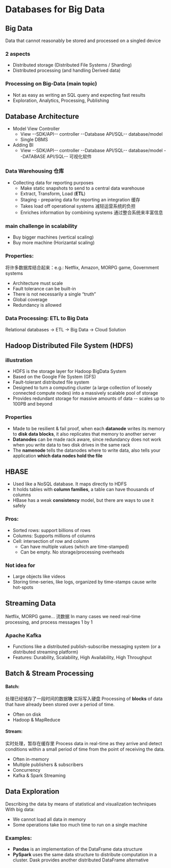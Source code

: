 # Databases for Big Data

## Big Data
Data that cannot reasonably be stored and processed on a singled device
### 2 aspects
- Distributed storage (Distributed File Systems / Sharding)
- Distributed processing (and handling Derived data)
### Processing on Big-Data (main topic)
- Not as easy as writing an SQL query and expecting fast results
- Exploration, Analytics, Processing, Publishing

## Database Architecture
+ Model View Controller
  + View --SDK/API-- controller --Database API/SQL-- database/model
  + Single DBMS
+ Adding BI
  + View --SDK/API-- controller --Database API/SQL-- database/model --DATABASE API/SQL-- 可视化软件

### Data Warehousing 仓库
+ Collecting data for reporting purposes    
  + Make static snapshots to send to a central data warehouse
  + Extract, Transform, Load (**ETL**)
  + Staging - preparing data for reporting an integration 缓存
  + Takes load off operational systems 减轻运营系统的负担
  + Enriches information by combining systems 通过整合系统来丰富信息

### main challenge in scalability
- Buy bigger machines (vertical scaling)
- Buy more machine (Horizantal scaling)

### Properties:
将许多数据库结合起来：e.g.: Netflix, Amazon, MORPG game, Government systems
+ Architecture must scale
+ Fault tolerance can be built-in
+ There is not necessarily a single “truth”
+ Global coverage
+ Redundancy is allowed

### Data Processing: ETL to Big Data
Relational databases -> ETL -> Big Data -> Cloud Solution


## Hadoop Distributed File System (HDFS)
### illustration
+ HDFS is the storage layer for Hadoop BigData System
+ Based on the Google File System (GFS)
+ Fault-tolerant distributed file system
+ Designed to turn a computing cluster (a large collection of loosely connected compute nodes) into a massively scalable pool of storage
+ Provides redundant storage for massive amounts of data -- scales up to 
100PB and beyond

### Properties
+ Made to be resilient & fail proof, when each **datanode** writes its memory to **disk data blocks**, it also replicates that memory to another server 
+ **Datanodes** can be made rack aware, since redundancy does not work when you write data to two disk drives in the same rack
+ The **namenode** tells the datanodes where to write data, also tells your application **which data nodes hold the file**

## HBASE
+ Used like a NoSQL database. It maps directly to HDFS
+ It holds tables with **column families**, a table can have thousands of columns
+ HBase has a weak **consistency** model, but there are ways to use it safely
### Pros:
+ Sorted rows: support billions of rows
+ Columns: Supports millions of columns
+ Cell: intersection of row and column
  + Can have multiple values (which are time-stamped)
  + Can be empty. No storage/processing overheads
### Not idea for
+ Large objects like videos
+ Storing time-series, like logs, organized by time-stamps cause write hot-spots

## Streaming Data
Netflix, MORPG game... 流数据
In many cases we need real-time processing, and process messages 1 by 1

### Apache Kafka
+ Functions like a distributed publish-subscribe messaging system (or a distributed streaming platform)
+ Features: Durability, Scalability, High Availability, High Throughput

## Batch & Stream Processing

#### Batch:
处理已经储存了一段时间的数据**块**
实际写入硬盘
Processing of **blocks** of data that have already been stored over a period of time.
  + Often on disk
  + Hadoop & MapReduce

#### Stream:
实时处理，暂存在缓存里
Process data in real-time as they arrive and 
detect conditions within a small period of time from the point of receiving the data.
  + Often in-memory
  + Multiple publishers & subscribers
  + Concurrency
  + Kafka & Spark Streaming

## Data Exploration
Describing the data by means of statistical and visualization techniques
With big data:
  + We cannot load all data in memory
  + Some operations take too much time to run on a single machine

### Examples:
+ **Pandas** is an implementation of the DataFrame data structure
+ **PySpark** uses the same data structure to distribute computation in a cluster.
Dask provides another distributed DataFrame alternative